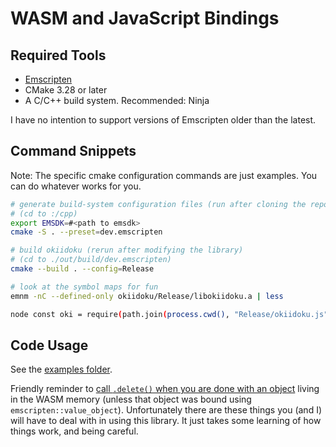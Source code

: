 <!-- SPDX-FileCopyrightText: 2020 David Fong -->
<!-- SPDX-License-Identifier: CC0-1.0 -->
<!-- cspell:dictionaries cpp-refined -->
# WASM and JavaScript Bindings

## Required Tools

- [Emscripten](https://emscripten.org/docs/getting_started/downloads.html)
- CMake 3.28 or later
- A C/C++ build system. Recommended: Ninja

I have no intention to support versions of Emscripten older than the latest.

## Command Snippets

Note: The specific cmake configuration commands are just examples. You can do whatever works for you.

```sh
# generate build-system configuration files (run after cloning the repo)
# (cd to :/cpp)
export EMSDK=#<path to emsdk>
cmake -S . --preset=dev.emscripten

# build okiidoku (rerun after modifying the library)
# (cd to ./out/build/dev.emscripten)
cmake --build . --config=Release

# look at the symbol maps for fun
emnm -nC --defined-only okiidoku/Release/libokiidoku.a | less

node const oki = require(path.join(process.cwd(), "Release/okiidoku.js"))
```

## Code Usage

See the [examples folder](./examples/).

Friendly reminder to [call `.delete()` when you are done with an object](https://emscripten.org/docs/porting/connecting_cpp_and_javascript/embind.html#memory-management) living in the WASM memory (unless that object was bound using `emscripten::value_object`). Unfortunately there are these things you (and I) will have to deal with in using this library. It just takes some learning of how things work, and being careful.